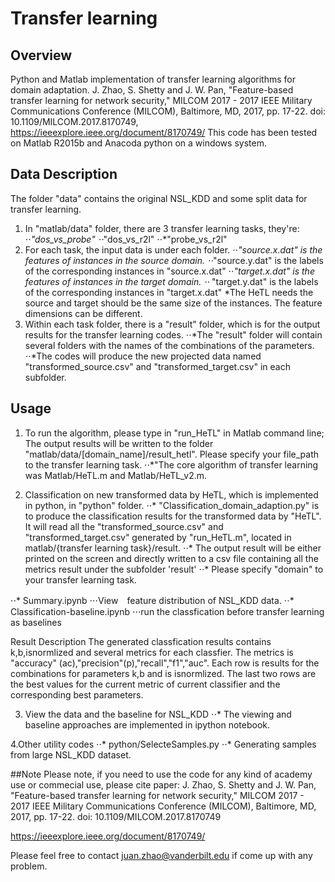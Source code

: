 # Transfer learning

## Overview
Python and Matlab implementation of transfer learning algorithms for domain adaptation.
J. Zhao, S. Shetty and J. W. Pan, "Feature-based transfer learning for network security," MILCOM 2017 - 2017 IEEE Military Communications Conference (MILCOM), Baltimore, MD, 2017, pp. 17-22.
doi: 10.1109/MILCOM.2017.8170749, https://ieeexplore.ieee.org/document/8170749/
This code has been tested on Matlab R2015b and Anacoda python on a windows system.

## Data Description
The folder "data" contains the original NSL_KDD and some split data for transfer learning.
1. In "matlab/data" folder, there are 3 transfer learning tasks, they're:
  ⋅⋅*"dos_vs_probe"
  ⋅⋅*"dos_vs_r2l"
  ⋅⋅*"probe_vs_r2l"
2. For each task, the input data is under each folder.
  ⋅⋅*"source.x.dat" is the features of instances in the source domain. 
  ⋅⋅*"source.y.dat" is the labels of the corresponding instances in "source.x.dat"
  ⋅⋅*"target.x.dat" is the features of instances in the target domain. 
 ⋅⋅* "target.y.dat" is the labels of the corresponding instances in "target.x.dat"
   *The HeTL needs the source and target should be the same size of the instances. The feature dimensions can be different.
3. Within each task folder, there is a "result" folder, which is for the output results for the transfer learning codes. 
   ⋅⋅*The "result" folder will contain several folders with the names of the combinations of the parameters.
   ⋅⋅*The codes will produce the new projected data named "transformed_source.csv" and "transformed_target.csv" in each subfolder.

## Usage
1. To run the algorithm, please type in "run_HeTL" in Matlab command line; The output results will be written to the folder "matlab/data/[domain_name]/result_hetl". Please specify your file_path to the transfer learning task.
⋅⋅*"The core algorithm of transfer learning was Matlab/HeTL.m and Matlab/HeTL_v2.m. 

2. Classification on new transformed data by HeTL, which is implemented in python, in "python" folder.
⋅⋅* "Classification_domain_adaption.py"  is to produce the classification results for the transformed data by "HeTL".  It will read all the "transformed_source.csv" and "transformed_target.csv" generated by "run_HeTL.m", located in matlab/{transfer learning task}/result.
⋅⋅* The output result will be either printed on the screen and directly written to a csv file containing all the metrics result under the subfolder 'result'
⋅⋅* Please specify "domain" to your transfer learning task.

⋅⋅* Summary.ipynb
⋅⋅⋅View　feature distribution of NSL_KDD data.
⋅⋅* Classification-baseline.ipynb
⋅⋅⋅run the classfication before transfer learning as baselines

Result Description
The generated classfication results contains k,b,isnormlized and several metrics for each classfier. The metrics is "accuracy" (ac),"precision"(p),"recall","f1","auc". Each row is results for the combinations for parameters k,b and is isnormlized.
The last two rows are the best values for the current metric of current classifier and the corresponding best parameters.

3. View the data and the baseline for NSL_KDD
⋅⋅* The viewing and baseline approaches are implemented in ipython notebook.

4.Other utility codes
⋅⋅* python/SelecteSamples.py
⋅⋅* Generating samples from large NSL_KDD dataset.

##Note
Please note, if you need to use the code for any kind of academy use or commecial use, please cite paper:
J. Zhao, S. Shetty and J. W. Pan, "Feature-based transfer learning for network security," MILCOM 2017 - 2017 IEEE Military Communications Conference (MILCOM), Baltimore, MD, 2017, pp. 17-22.
doi: 10.1109/MILCOM.2017.8170749

https://ieeexplore.ieee.org/document/8170749/

Please feel free to contact juan.zhao@vanderbilt.edu if come up with any problem.




